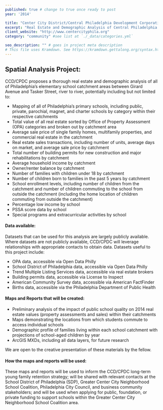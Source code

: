 ```yaml
---
published: true # change to true once ready to post
year: '2014'

title: "Center City District/Central Philadelphia Development Corporation" # project title or client name
excerpt: "Real Estate and Demographic Analysis of Central Philadelphia School Catchments" # shows on project list page
client_website: "http://www.centercityphila.org"
category: "community" #see list at `./_data/categories.yml`

seo_description: "" # goes in project meta description
# This file uses Kramdown. See https://kramdown.gettalong.org/syntax.html for syntax
---
```


## Spatial Analysis Project:
CCD/CPDC proposes a thorough real estate and demographic analysis of all of Philadelphia’s elementary school catchment areas between Girard Avenue and Tasker Street, river to river, potentially including but not limited to:
- Mapping of all of Philadelphia’s primary schools, including public, private, parochial, magnet, and charter schools by category within their respective catchments
- Total value of all real estate sorted by Office of Property Assessment (OPA) categories and broken out by catchment area
- Average sale price of single family homes, multifamily properties, and commercial real estate in the catchment
- Real estate sales transactions, including number of units, average days on market, and average sale price by catchment
- Total number of building permits for new construction and major rehabilitations by catchment
- Average household income by catchment
- Owner/renter balance by catchment
- Number of families with children under 18 by catchment
- Number of children born to families in the past 5 years by catchment
- School enrollment levels, including number of children from the catchment and number of children commuting to the school from outside the catchment (including the home location of children commuting from outside the catchment)
- Percentage low income by school
- PSSA score data by school
- Special programs and extracurricular activities by school

#### Data available:
Datasets that can be used for this analysis are largely publicly available. Where datasets are not publicly available, CCD/CPDC will leverage relationships with appropriate contacts to obtain data. Datasets useful to this project include:
- OPA data, accessible via Open Data Philly
- School District of Philadelphia data, accessible via Open Data Philly
- Trend Multiple Listing Services data, accessible via real estate brokers
- Building permits data, accessible via License to Inspect
- American Community Survey data, accessible via American FactFinder
- Births data, accessible via the Philadelphia Department of Public Health

#### Maps and Reports that will be created:
- Preliminary analysis of the impact of public school quality on 2014 real estate values (property assessments and sales) within their catchments
- Maps demonstrating the locations from which students commute to access individual schools
- Demographic profile of families living within each school catchment with projections of school-aged children by year
- ArcGIS MXDs, including all data layers, for future research

We are open to the creative presentation of these materials by the fellow.

#### How the maps and reports will be used:
These maps and reports will be used to inform the CCD/CPDC long-term young family retention strategy; will be shared with relevant contacts at the School District of Philadelphia (SDP), Greater Center City Neighborhood School Coalition, Philadelphia City Council, and business community stakeholders; and will be used when applying for public, foundation, or private funding to support schools within the Greater Center City Neighborhood School Coalition area.
